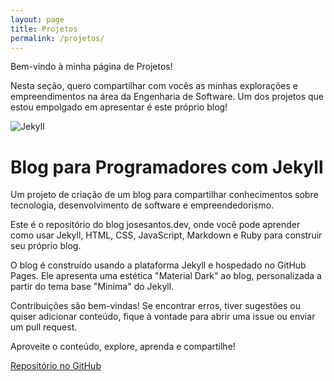 ```yaml
---
layout: page
title: Projetos
permalink: /projetos/
---
```


Bem-vindo à minha página de Projetos!

Nesta seção, quero compartilhar com vocês as minhas explorações e empreendimentos na área da Engenharia de Software. Um dos projetos que estou empolgado em apresentar é este próprio blog!

  <div class="project">
    <img src="https://img.shields.io/badge/Jekyll-CC0000?style=for-the-badge&logo=jekyll&logoColor=white" alt="Jekyll">
    <h1>Blog para Programadores com Jekyll</h1>
    <p>Um projeto de criação de um blog para compartilhar conhecimentos sobre tecnologia, desenvolvimento de software e empreendedorismo.</p>
    <p>Este é o repositório do blog josesantos.dev, onde você pode aprender como usar Jekyll, HTML, CSS, JavaScript, Markdown e Ruby para construir seu próprio blog.</p>
    <p>O blog é construído usando a plataforma Jekyll e hospedado no GitHub Pages. Ele apresenta uma estética "Material Dark" ao blog, personalizada a partir do tema base "Minima" do Jekyll.</p>
    <p>Contribuições são bem-vindas! Se encontrar erros, tiver sugestões ou quiser adicionar conteúdo, fique à vontade para abrir uma issue ou enviar um pull request.</p>
    <p>Aproveite o conteúdo, explore, aprenda e compartilhe!</p>
    <a href="https://github.com/josesantosdev/josesantosdev.github.io" target="_blank" class="repo-link">Repositório no GitHub</a>
  </div>